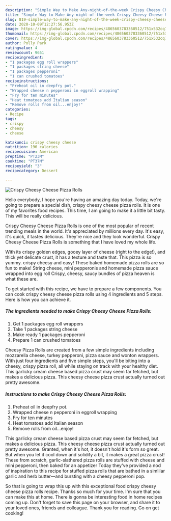```yaml
---
description: "Simple Way to Make Any-night-of-the-week Crispy Cheesy Cheese Pizza Rolls"
title: "Simple Way to Make Any-night-of-the-week Crispy Cheesy Cheese Pizza Rolls"
slug: 819-simple-way-to-make-any-night-of-the-week-crispy-cheesy-cheese-pizza-rolls
date: 2020-10-09T12:27:56.953Z
image: https://img-global.cpcdn.com/recipes/4865603783360512/751x532cq70/crispy-cheesy-cheese-pizza-rolls-recipe-main-photo.jpg
thumbnail: https://img-global.cpcdn.com/recipes/4865603783360512/751x532cq70/crispy-cheesy-cheese-pizza-rolls-recipe-main-photo.jpg
cover: https://img-global.cpcdn.com/recipes/4865603783360512/751x532cq70/crispy-cheesy-cheese-pizza-rolls-recipe-main-photo.jpg
author: Polly Park
ratingvalue: 4
reviewcount: 9651
recipeingredient:
- "1 packages egg roll wrappers"
- "1 packages string cheese"
- "1 packages pepperoni"
- "1 can crushed tomatoes"
recipeinstructions:
- "Preheat oil in deepfry pot."
- "Wrapped cheese n pepperoni in eggroll wrapping"
- "Fry for ten minutes"
- "Heat tomatoes add Italian season"
- "Remove rolls from oil...enjoy!"
categories:
- Recipe
tags:
- crispy
- cheesy
- cheese

katakunci: crispy cheesy cheese 
nutrition: 196 calories
recipecuisine: American
preptime: "PT23M"
cooktime: "PT37M"
recipeyield: "3"
recipecategory: Dessert

---
```



![Crispy Cheesy Cheese Pizza Rolls](https://img-global.cpcdn.com/recipes/4865603783360512/751x532cq70/crispy-cheesy-cheese-pizza-rolls-recipe-main-photo.jpg)

Hello everybody, I hope you're having an amazing day today. Today, we're going to prepare a special dish, crispy cheesy cheese pizza rolls. It is one of my favorites food recipes. This time, I am going to make it a little bit tasty. This will be really delicious.

Crispy Cheesy Cheese Pizza Rolls is one of the most popular of recent trending meals in the world. It's appreciated by millions every day. It's easy, it's quick, it tastes delicious. They're nice and they look wonderful. Crispy Cheesy Cheese Pizza Rolls is something that I have loved my whole life.

With its crispy golden edges, gooey layer of cheese (right to the edge!), and thick yet delicate crust, it has a texture and taste that. This pizza is so yummy. crispy cheesy and easy! These baked homemade pizza rolls are so fun to make! String cheese, mini pepperonis and homemade pizza sauce wrapped into egg roll Crispy, cheesy, saucy bundles of pizza heaven is what these are.


To get started with this recipe, we have to prepare a few components. You can cook crispy cheesy cheese pizza rolls using 4 ingredients and 5 steps. Here is how you can achieve it.

<!--inarticleads1-->

##### The ingredients needed to make Crispy Cheesy Cheese Pizza Rolls:

1. Get 1 packages egg roll wrappers
1. Take 1 packages string cheese
1. Make ready 1 packages pepperoni
1. Prepare 1 can crushed tomatoes


Cheesy Pizza Rolls are created from a few simple ingredients including mozzarella cheese, turkey pepperoni, pizza sauce and wonton wrappers. With just four ingredients and five simple steps, you&#39;ll be biting into a cheesy, crispy pizza roll, all while staying on track with your healthy diet. This garlicky cream cheese based pizza crust may seem far fetched, but makes a delicious pizza. This cheesy cheese pizza crust actually turned out pretty awesome. 

<!--inarticleads2-->

##### Instructions to make Crispy Cheesy Cheese Pizza Rolls:

1. Preheat oil in deepfry pot.
1. Wrapped cheese n pepperoni in eggroll wrapping
1. Fry for ten minutes
1. Heat tomatoes add Italian season
1. Remove rolls from oil...enjoy!


This garlicky cream cheese based pizza crust may seem far fetched, but makes a delicious pizza. This cheesy cheese pizza crust actually turned out pretty awesome. Granted, when it&#39;s hot, it doesn&#39;t hold it&#39;s form so great. But when you let it cool down and solidify a bit, it makes a great pizza crust! These from scratch, garlic-slathered pizza rolls are stuffed with cheese and mini pepperoni, then baked for an appetizer Today they&#39;ve provided a nod of inspiration to this recipe for stuffed pizza rolls that are bathed in a simlilar garlic and herb butter—and bursting with a cheesy pepperoni pop. 

So that is going to wrap this up with this exceptional food crispy cheesy cheese pizza rolls recipe. Thanks so much for your time. I'm sure that you can make this at home. There is gonna be interesting food in home recipes coming up. Don't forget to save this page on your browser, and share it to your loved ones, friends and colleague. Thank you for reading. Go on get cooking!
